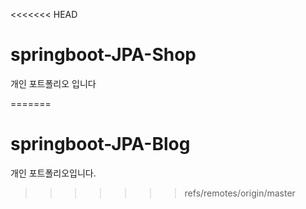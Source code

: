 <<<<<<< HEAD
# springboot-JPA-Shop
개인 포트폴리오 입니다<br>

=======
# springboot-JPA-Blog
개인 포트폴리오입니다.
>>>>>>> refs/remotes/origin/master
